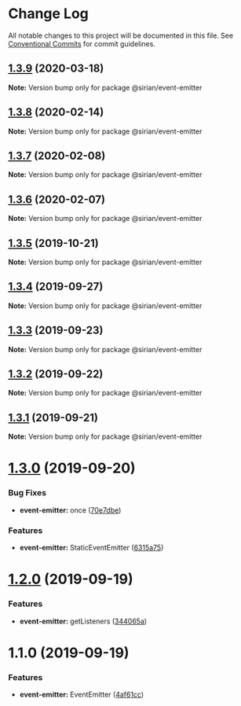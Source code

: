 # Change Log

All notable changes to this project will be documented in this file.
See [Conventional Commits](https://conventionalcommits.org) for commit guidelines.

## [1.3.9](https://github.com/sirian/js/compare/@sirian/event-emitter@1.3.8...@sirian/event-emitter@1.3.9) (2020-03-18)

**Note:** Version bump only for package @sirian/event-emitter





## [1.3.8](https://github.com/sirian/js/compare/@sirian/event-emitter@1.3.7...@sirian/event-emitter@1.3.8) (2020-02-14)

**Note:** Version bump only for package @sirian/event-emitter





## [1.3.7](https://github.com/sirian/js/compare/@sirian/event-emitter@1.3.6...@sirian/event-emitter@1.3.7) (2020-02-08)

**Note:** Version bump only for package @sirian/event-emitter





## [1.3.6](https://github.com/sirian/js/compare/@sirian/event-emitter@1.3.5...@sirian/event-emitter@1.3.6) (2020-02-07)

**Note:** Version bump only for package @sirian/event-emitter





## [1.3.5](https://github.com/sirian/js/compare/@sirian/event-emitter@1.3.4...@sirian/event-emitter@1.3.5) (2019-10-21)

**Note:** Version bump only for package @sirian/event-emitter





## [1.3.4](https://github.com/sirian/js/compare/@sirian/event-emitter@1.3.3...@sirian/event-emitter@1.3.4) (2019-09-27)

**Note:** Version bump only for package @sirian/event-emitter





## [1.3.3](https://github.com/sirian/js/compare/@sirian/event-emitter@1.3.2...@sirian/event-emitter@1.3.3) (2019-09-23)

**Note:** Version bump only for package @sirian/event-emitter





## [1.3.2](https://github.com/sirian/js/compare/@sirian/event-emitter@1.3.1...@sirian/event-emitter@1.3.2) (2019-09-22)

**Note:** Version bump only for package @sirian/event-emitter





## [1.3.1](https://github.com/sirian/js/compare/@sirian/event-emitter@1.3.0...@sirian/event-emitter@1.3.1) (2019-09-21)

**Note:** Version bump only for package @sirian/event-emitter





# [1.3.0](https://github.com/sirian/js/compare/@sirian/event-emitter@1.2.0...@sirian/event-emitter@1.3.0) (2019-09-20)


### Bug Fixes

* **event-emitter:** once ([70e7dbe](https://github.com/sirian/js/commit/70e7dbe))


### Features

* **event-emitter:** StaticEventEmitter ([6315a75](https://github.com/sirian/js/commit/6315a75))





# [1.2.0](https://github.com/sirian/js/compare/@sirian/event-emitter@1.1.0...@sirian/event-emitter@1.2.0) (2019-09-19)


### Features

* **event-emitter:** getListeners ([344065a](https://github.com/sirian/js/commit/344065a))





# 1.1.0 (2019-09-19)


### Features

* **event-emitter:** EventEmitter ([4af61cc](https://github.com/sirian/js/commit/4af61cc))
